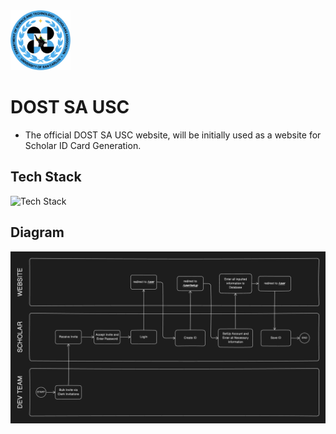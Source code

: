 <img src="./public/logo.png" alt="logo" width="96">


# DOST SA USC
- The official DOST SA USC website, will be initially used as a website for Scholar ID Card Generation.

## Tech Stack
![Tech Stack](https://skills-icons.vercel.app/api/icons?i=nextjs,ts,tailwind,shadcnui,lucide,clerk,supabase)

## Diagram

[![Diagram](./public/readme/diagram.png)](https://app.eraser.io/workspace/iGFm2e5ghGKV7Ljq8Isi?origin=share)